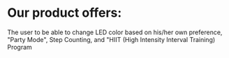 # Our product offers:

The user to be able to change LED color based on his/her own preference, 
"Party Mode", 
Step Counting, and 
"HIIT (High Intensity Interval Training) Program
